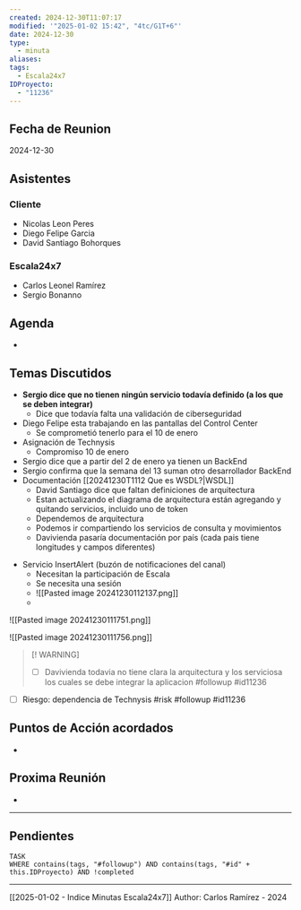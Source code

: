 ```yaml
---
created: 2024-12-30T11:07:17
modified: '"2025-01-02 15:42", "4tc/G1T+6"'
date: 2024-12-30
type:
  - minuta
aliases: 
tags:
  - Escala24x7
IDProyecto:
  - "11236"
---
```

## Fecha de Reunion
2024-12-30

## Asistentes

### Cliente
* Nicolas Leon Peres
* Diego Felipe Garcia
* David Santiago Bohorques
### Escala24x7
- Carlos Leonel Ramírez
-  Sergio Bonanno

## Agenda
* 
## Temas Discutidos
*  **Sergio dice que no tienen ningún servicio todavía definido (a los que se deben integrar)**
	* Dice que todavía falta una validación de ciberseguridad
* Diego Felipe esta trabajando en las pantallas del Control Center
	* Se comprometió tenerlo para el 10 de enero
* Asignación de Technysis
	* Compromiso 10 de enero
* Sergio dice que a partir del 2 de enero ya tienen un BackEnd 
* Sergio confirma que la semana del 13 suman otro desarrollador BackEnd
* Documentación [[20241230T1112 Que es WSDL?|WSDL]]
	* David Santiago dice que faltan definiciones de arquitectura
	* Estan actualizando el diagrama de arquitectura  están agregando y quitando servicios, incluido uno de token
	* Dependemos de arquitectura
	* Podemos ir compartiendo los servicios de consulta y movimientos
	* Davivienda pasaría documentación por país (cada pais tiene longitudes y campos diferentes)
- Servicio InsertAlert (buzón de notificaciones del canal)
	- Necesitan la participación de Escala
	- Se necesita una sesión 
	- ![[Pasted image 20241230112137.png]]
	- 

![[Pasted image 20241230111751.png]]

![[Pasted image 20241230111756.png]]


> [! WARNING]
> - [ ] Davivienda todavia no tiene clara la arquitectura y los serviciosa los cuales se debe integrar la aplicacion #followup #id11236 


- [ ] Riesgo: dependencia de Technysis #risk #followup #id11236

## Puntos de Acción acordados
- 

## Proxima Reunión
*   

--- 
## Pendientes

```dataview
TASK
WHERE contains(tags, "#followup") AND contains(tags, "#id" + this.IDProyecto) AND !completed
```

---
[[2025-01-02 - Indice Minutas Escala24x7]]
Author: Carlos Ramírez - 2024
